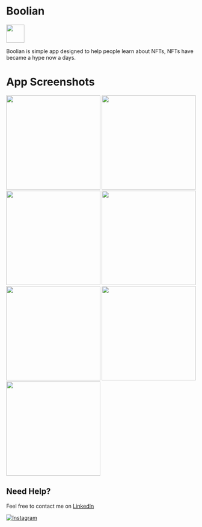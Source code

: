 # Boolian
<img src="https://user-images.githubusercontent.com/114223204/216722756-cb8a8b11-6a63-4108-b29c-386b8477fbc7.jpg" width="48">

Boolian is simple app designed to help people learn about NFTs, NFTs have became a hype now a days.

# App Screenshots

<img src="https://user-images.githubusercontent.com/114223204/216721894-20cd721e-9f34-410e-936e-5745948a8aab.jpg" width="250">
<img src="https://user-images.githubusercontent.com/114223204/216721906-f1d7c1a2-6c66-49de-af7f-5bce7dc6a27e.jpg" width="250">
<img src="https://user-images.githubusercontent.com/114223204/216721915-5a6817d3-57cd-4137-99e5-7a23a11ad4b3.jpg" width="250">
<img src="https://user-images.githubusercontent.com/114223204/216721918-478bfa56-3d11-4c32-bcb9-d59ccb46d734.jpg" width="250">
<img src="https://user-images.githubusercontent.com/114223204/216721934-bc143719-3cc1-422c-960d-93e06a23af39.jpg" width="250">
<img src="https://user-images.githubusercontent.com/114223204/216721938-b50891a1-f85a-4852-bb6e-c965c32c86c5.jpg" width="250">
<img src="https://user-images.githubusercontent.com/114223204/216721942-740cd9f9-1273-4f05-a711-bb9bf00605f4.jpg" width="250">


## Need Help?
Feel free to contact me on [LinkedIn](https://www.linkedin.com/in/kanahia-kaushal-9850bb253/)

[![Instagram](https://img.shields.io/badge/Instagram-follow-purple.svg?logo=instagram&logoColor=white)](https://www.instagram.com/kanahia.jpeg/) 
